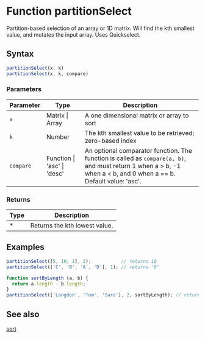 <!-- Note: This file is automatically generated from source code comments. Changes made in this file will be overridden. -->

# Function partitionSelect

Partition-based selection of an array or 1D matrix.
Will find the kth smallest value, and mutates the input array.
Uses Quickselect.


## Syntax

```js
partitionSelect(x, k)
partitionSelect(x, k, compare)
```

### Parameters

Parameter | Type | Description
--------- | ---- | -----------
`x` | Matrix &#124; Array | A one dimensional matrix or array to sort
`k` | Number | The kth smallest value to be retrieved; zero-based index
`compare` | Function &#124; 'asc' &#124; 'desc' |  An optional comparator function. The function is called as `compare(a, b)`, and must return 1 when a > b, -1 when a < b, and 0 when a == b. Default value: 'asc'.

### Returns

Type | Description
---- | -----------
* | Returns the kth lowest value.


## Examples

```js
partitionSelect([5, 10, 1], 2);           // returns 10
partitionSelect(['C', 'B', 'A', 'D'], 1); // returns 'B'

function sortByLength (a, b) {
  return a.length - b.length;
}
partitionSelect(['Langdon', 'Tom', 'Sara'], 2, sortByLength); // returns 'Langdon'
```


## See also

[sort](sort.md)
